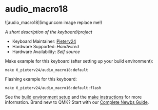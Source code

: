 # audio_macro18

![audio_macro18](imgur.com image replace me!)

*A short description of the keyboard/project*

* Keyboard Maintainer: [Pieterv24](https://github.com/pieterv24)
* Hardware Supported: *Handwired*
* Hardware Availability: *Self source*

Make example for this keyboard (after setting up your build environment):

    make 0_pieterv24/audio_macro18:default

Flashing example for this keyboard:

    make 0_pieterv24/audio_macro16:default:flash

See the [build environment setup](https://docs.qmk.fm/#/getting_started_build_tools) and the [make instructions](https://docs.qmk.fm/#/getting_started_make_guide) for more information. Brand new to QMK? Start with our [Complete Newbs Guide](https://docs.qmk.fm/#/newbs).
